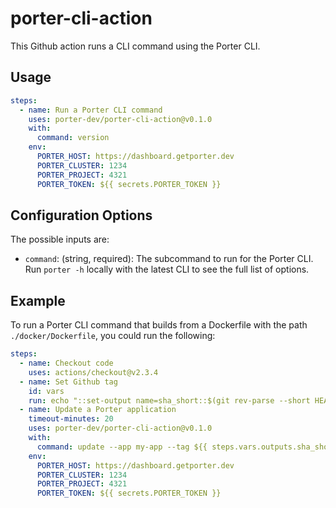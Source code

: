 # porter-cli-action

This Github action runs a CLI command using the Porter CLI. 

## Usage

```yaml
steps:
  - name: Run a Porter CLI command
    uses: porter-dev/porter-cli-action@v0.1.0
    with:
      command: version
    env:
      PORTER_HOST: https://dashboard.getporter.dev
      PORTER_CLUSTER: 1234
      PORTER_PROJECT: 4321
      PORTER_TOKEN: ${{ secrets.PORTER_TOKEN }}
```

## Configuration Options

The possible inputs are:

- `command`: (string, required): The subcommand to run for the Porter CLI. Run `porter -h` locally with the latest CLI to see the full list of options. 

## Example 

To run a Porter CLI command that builds from a Dockerfile with the path `./docker/Dockerfile`, you could run the following:

```yaml
steps:
  - name: Checkout code
    uses: actions/checkout@v2.3.4
  - name: Set Github tag
    id: vars
    run: echo "::set-output name=sha_short::$(git rev-parse --short HEAD)"
  - name: Update a Porter application
    timeout-minutes: 20
    uses: porter-dev/porter-cli-action@v0.1.0
    with:
      command: update --app my-app --tag ${{ steps.vars.outputs.sha_short }} --dockerfile ./docker/Dockerfile --stream
    env:
      PORTER_HOST: https://dashboard.getporter.dev
      PORTER_CLUSTER: 1234
      PORTER_PROJECT: 4321
      PORTER_TOKEN: ${{ secrets.PORTER_TOKEN }}
```